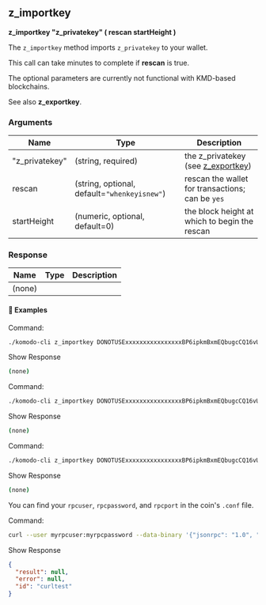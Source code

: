 ## z_importkey

**z_importkey "z_privatekey" ( rescan startHeight )**

The `z_importkey` method imports `z_privatekey` to your wallet.

This call can take minutes to complete if **rescan** is true.

The optional parameters are currently not functional with KMD-based blockchains.

See also **z_exportkey**.

### Arguments

| Name           | Type                                         | Description                                                  |
| -------------- | -------------------------------------------- | ------------------------------------------------------------ |
| "z_privatekey" | (string, required)                           | the z_privatekey (see [z_exportkey](https://docs.komodoplatform.com/basic-docs/komodo-api/wallet.html#z-exportkey)) |
| rescan         | (string, optional, default=`"whenkeyisnew"`) | rescan the wallet for transactions; can be `yes`             |
| startHeight    | (numeric, optional, default=0)               | the block height at which to begin the rescan                |

### Response

| Name   | Type | Description |
| ------ | ---- | ----------- |
| (none) |      |             |

#### 📌 Examples

Command:

```bash
./komodo-cli z_importkey DONOTUSExxxxxxxxxxxxxxxxBP6ipkmBxmEQbugcCQ16vUaWGFK
```

Show Response

```bash
(none)
```

Command:

```bash
./komodo-cli z_importkey DONOTUSExxxxxxxxxxxxxxxxBP6ipkmBxmEQbugcCQ16vUaWGFK whenkeyisnew 30000
```

Show Response

```bash
(none)
```

Command:

```bash
./komodo-cli z_importkey DONOTUSExxxxxxxxxxxxxxxxBP6ipkmBxmEQbugcCQ16vUaWGFK yes 20000
```

Show Response

```bash
(none)
```

You can find your `rpcuser`, `rpcpassword`, and `rpcport` in the coin's `.conf` file.

Command:

```bash
curl --user myrpcuser:myrpcpassword --data-binary '{"jsonrpc": "1.0", "id":"curltest", "method": "z_importkey", "params": ["DONOTUSExxxxxxxxxxxxxxxxBP6ipkmBxmEQbugcCQ16vUaWGFK", "no"] }' -H 'content-type: text/plain;' http://127.0.0.1:myrpcport/
```

Show Response

```json
{
  "result": null,
  "error": null,
  "id": "curltest"
}
```
